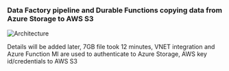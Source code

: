 ### Data Factory pipeline and Durable Functions copying data from Azure Storage to AWS S3

![Architecture](https://github.com/rebremer/copy-azurestorage-awss3/blob/master/pictures/data_factory_overview.png)

Details will be added later, 7GB file took 12 minutes, VNET integration and Azure Function MI are used to authenticate to Azure Storage, AWS key id/credentials to AWS S3